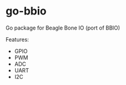 go-bbio
=======

Go package for Beagle Bone IO (port of BBIO)

Features:

* GPIO
* PWM
* ADC
* UART
* I2C
